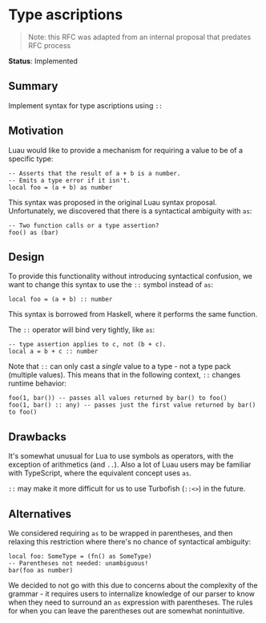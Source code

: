 # Type ascriptions

> Note: this RFC was adapted from an internal proposal that predates RFC process

**Status**: Implemented

## Summary

Implement syntax for type ascriptions using `::`

## Motivation

Luau would like to provide a mechanism for requiring a value to be of a specific type:

```
-- Asserts that the result of a + b is a number.
-- Emits a type error if it isn't.
local foo = (a + b) as number
```

This syntax was proposed in the original Luau syntax proposal. Unfortunately, we discovered that there is a syntactical ambiguity with `as`:

```
-- Two function calls or a type assertion?
foo() as (bar)
```

## Design

To provide this functionality without introducing syntactical confusion, we want to change this syntax to use the `::` symbol instead of `as`:

```
local foo = (a + b) :: number
```

This syntax is borrowed from Haskell, where it performs the same function.

The `::` operator will bind very tightly, like `as`:

```
-- type assertion applies to c, not (b + c).
local a = b + c :: number
```

Note that `::` can only cast a *single* value to a type - not a type pack (multiple values). This means that in the following context, `::` changes runtime behavior:

```
foo(1, bar()) -- passes all values returned by bar() to foo()
foo(1, bar() :: any) -- passes just the first value returned by bar() to foo()
```

## Drawbacks

It's somewhat unusual for Lua to use symbols as operators, with the exception of arithmetics (and `..`). Also a lot of Luau users may be familiar with TypeScript, where the equivalent concept uses `as`.

`::` may make it more difficult for us to use Turbofish (`::<>`) in the future.

## Alternatives

We considered requiring `as` to be wrapped in parentheses, and then relaxing this restriction where there's no chance of syntactical ambiguity:

```
local foo: SomeType = (fn() as SomeType)
-- Parentheses not needed: unambiguous!
bar(foo as number)
```

We decided to not go with this due to concerns about the complexity of the grammar - it requires users to internalize knowledge of our parser to know when they need to surround an `as` expression with parentheses. The rules for when you can leave the parentheses out are somewhat nonintuitive.

